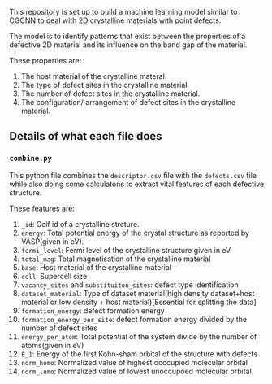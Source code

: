 This repository is set up to build a machine learning model similar to CGCNN to deal with 2D crystalline materials with point defects.

The model is to identify patterns that exist between the properties of a defective 2D material and its influence on the band gap of the material.

These properties are:
1. The host material of the crystalline materal.
2. The type of defect sites in the crystalline material.
2. The number of defect sites in the crystalline material.
3. The configuration/ arrangement of defect sites in the crystalline material.

## Details of what each file does
### `combine.py`
This python file combines the `descriptor.csv` file with the `defects.csv` file while also doing some calculatons to extract vital features of each defective structure. 

These features are:
1. `_id`: Ccif id of a crystalline strcture.
2. `energy`: Total potential energy of the crystal structure as reported by VASP(given in eV).
3. `fermi_level`: Fermi level of the crystalline structure given in eV
4. `total_mag`: Total magnetisation of the crystalline material
5. `base`: Host material of the crystalline material
6. `cell`: Supercell size
7. `vacancy_sites` and `substituiton_sites`: defect type identification
8. `dataset_material`: Type of dataset material(high density dataset+host material or low density + host material)[Essential for splitting the data]
9. `formation_energy`: defect formation energy
10. `formation_energy_per_site`: defect formation energy divided by the number of defect sites
11. `energy_per_atom`: Total potential of the system divide by the number of atoms(given in eV)
12. `E_1`: Energy of the first Kohn-sham orbital of the structure with defects
13. `norm_homo`: Normalized value of highest occcupied molecular orbital
14. `norm_lumo`: Normalized value of lowest unoccupoed molecular orbital.

